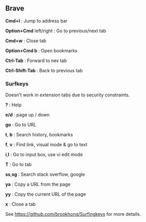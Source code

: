 ## Brave

**Cmd+l**
: Jump to address bar

**Option+Cmd** left/right
: Go to previous/next tab

**Cmd+w**
: Close tab

**Option+Cmd b**
: Open bookmarks

**Ctrl-Tab**
: Forward to nex tab

**Ctrl-Shift-Tab**
: Back to previous tab

### Surfkeys

Doesn't work in extension tabs due to security constraints.

**?**
: Help

**e/d**
: page up / down

**go**
: Go to URL

**t**, **b**
: Search history, bookmarks

**f**, **v**
: Find link, visual mode & go to text

**i**,**I**
: Go to input box, use vi edit mode

**T**
: Go to tab

**ss**,**sg**
: Search stack overflow, google

**ya**
: Copy a URL from the page

**yy**
: Copy the current URL of the page

**x**
: Close a tab

See https://github.com/brookhong/Surfingkeys for more details.

